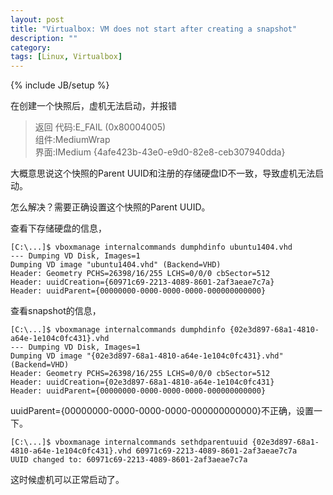 ```yaml
---
layout: post
title: "Virtualbox: VM does not start after creating a snapshot"
description: ""
category: 
tags: [Linux, Virtualbox]
---
```

{% include JB/setup %}

在创建一个快照后，虚机无法启动，并报错

> 返回 代码:E_FAIL (0x80004005)  
> 组件:MediumWrap  
> 界面:IMedium {4afe423b-43e0-e9d0-82e8-ceb307940dda}  

大概意思说这个快照的Parent UUID和注册的存储硬盘ID不一致，导致虚机无法启动。

怎么解决？需要正确设置这个快照的Parent UUID。

查看下存储硬盘的信息，

```
[C:\...]$ vboxmanage internalcommands dumphdinfo ubuntu1404.vhd
--- Dumping VD Disk, Images=1
Dumping VD image "ubuntu1404.vhd" (Backend=VHD)
Header: Geometry PCHS=26398/16/255 LCHS=0/0/0 cbSector=512
Header: uuidCreation={60971c69-2213-4089-8601-2af3aeae7c7a}
Header: uuidParent={00000000-0000-0000-0000-000000000000}
```

查看snapshot的信息，

```
[C:\...]$ vboxmanage internalcommands dumphdinfo {02e3d897-68a1-4810-a64e-1e104c0fc431}.vhd
--- Dumping VD Disk, Images=1
Dumping VD image "{02e3d897-68a1-4810-a64e-1e104c0fc431}.vhd" (Backend=VHD)
Header: Geometry PCHS=26398/16/255 LCHS=0/0/0 cbSector=512
Header: uuidCreation={02e3d897-68a1-4810-a64e-1e104c0fc431}
Header: uuidParent={00000000-0000-0000-0000-000000000000}
```
uuidParent={00000000-0000-0000-0000-000000000000}不正确，设置一下。

```
[C:\...]$ vboxmanage internalcommands sethdparentuuid {02e3d897-68a1-4810-a64e-1e104c0fc431}.vhd 60971c69-2213-4089-8601-2af3aeae7c7a
UUID changed to: 60971c69-2213-4089-8601-2af3aeae7c7a
```

这时候虚机可以正常启动了。

